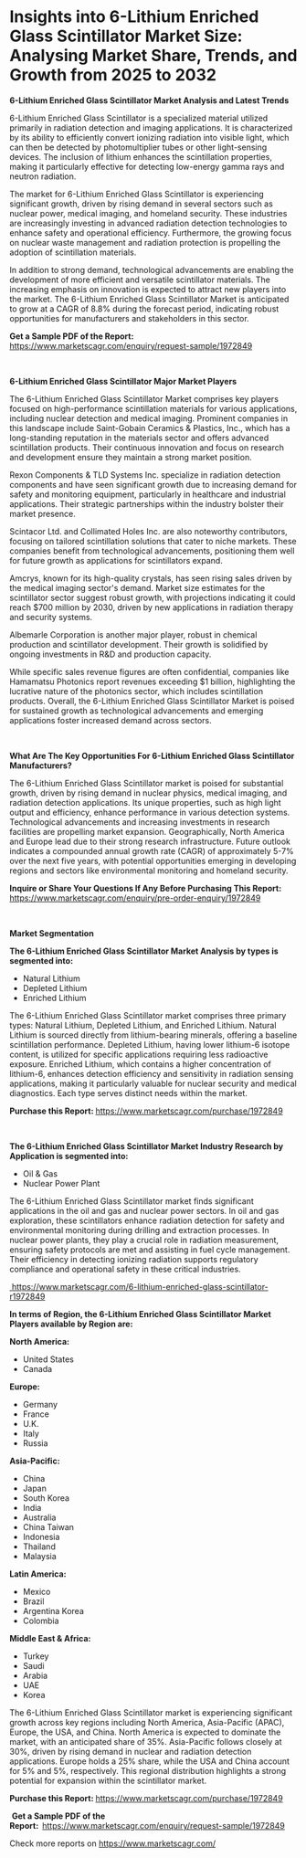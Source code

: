 <p><h1>Insights into 6-Lithium Enriched Glass Scintillator Market Size: Analysing Market Share, Trends, and Growth from 2025 to 2032</h1></p><p><strong>6-Lithium Enriched Glass Scintillator Market Analysis and Latest Trends</strong></p>
<p><p>6-Lithium Enriched Glass Scintillator is a specialized material utilized primarily in radiation detection and imaging applications. It is characterized by its ability to efficiently convert ionizing radiation into visible light, which can then be detected by photomultiplier tubes or other light-sensing devices. The inclusion of lithium enhances the scintillation properties, making it particularly effective for detecting low-energy gamma rays and neutron radiation.</p><p>The market for 6-Lithium Enriched Glass Scintillator is experiencing significant growth, driven by rising demand in several sectors such as nuclear power, medical imaging, and homeland security. These industries are increasingly investing in advanced radiation detection technologies to enhance safety and operational efficiency. Furthermore, the growing focus on nuclear waste management and radiation protection is propelling the adoption of scintillation materials.</p><p>In addition to strong demand, technological advancements are enabling the development of more efficient and versatile scintillator materials. The increasing emphasis on innovation is expected to attract new players into the market. The 6-Lithium Enriched Glass Scintillator Market is anticipated to grow at a CAGR of 8.8% during the forecast period, indicating robust opportunities for manufacturers and stakeholders in this sector.</p></p>
<p><strong>Get a Sample PDF of the Report:&nbsp;</strong> <a href="https://www.marketscagr.com/enquiry/request-sample/1972849?utm_campaign=3195&utm_medium=2&utm_source=Github&utm_content=ia&utm_term=03042025&utm_id=6-lithium-enriched-glass-scintillator">https://www.marketscagr.com/enquiry/request-sample/1972849</a></p>
<p>&nbsp;</p>
<p><strong>6-Lithium Enriched Glass Scintillator Major Market Players</strong></p>
<p><p>The 6-Lithium Enriched Glass Scintillator Market comprises key players focused on high-performance scintillation materials for various applications, including nuclear detection and medical imaging. Prominent companies in this landscape include Saint-Gobain Ceramics & Plastics, Inc., which has a long-standing reputation in the materials sector and offers advanced scintillation products. Their continuous innovation and focus on research and development ensure they maintain a strong market position.</p><p>Rexon Components & TLD Systems Inc. specialize in radiation detection components and have seen significant growth due to increasing demand for safety and monitoring equipment, particularly in healthcare and industrial applications. Their strategic partnerships within the industry bolster their market presence.</p><p>Scintacor Ltd. and Collimated Holes Inc. are also noteworthy contributors, focusing on tailored scintillation solutions that cater to niche markets. These companies benefit from technological advancements, positioning them well for future growth as applications for scintillators expand.</p><p>Amcrys, known for its high-quality crystals, has seen rising sales driven by the medical imaging sector's demand. Market size estimates for the scintillator sector suggest robust growth, with projections indicating it could reach $700 million by 2030, driven by new applications in radiation therapy and security systems.</p><p>Albemarle Corporation is another major player, robust in chemical production and scintillator development. Their growth is solidified by ongoing investments in R&D and production capacity. </p><p>While specific sales revenue figures are often confidential, companies like Hamamatsu Photonics report revenues exceeding $1 billion, highlighting the lucrative nature of the photonics sector, which includes scintillation products. Overall, the 6-Lithium Enriched Glass Scintillator Market is poised for sustained growth as technological advancements and emerging applications foster increased demand across sectors.</p></p>
<p>&nbsp;</p>
<p><strong>What Are The Key Opportunities For 6-Lithium Enriched Glass Scintillator Manufacturers?</strong></p>
<p><p>The 6-Lithium Enriched Glass Scintillator market is poised for substantial growth, driven by rising demand in nuclear physics, medical imaging, and radiation detection applications. Its unique properties, such as high light output and efficiency, enhance performance in various detection systems. Technological advancements and increasing investments in research facilities are propelling market expansion. Geographically, North America and Europe lead due to their strong research infrastructure. Future outlook indicates a compounded annual growth rate (CAGR) of approximately 5-7% over the next five years, with potential opportunities emerging in developing regions and sectors like environmental monitoring and homeland security.</p></p>
<p><strong>Inquire or Share Your Questions If Any Before Purchasing This Report:</strong> <a href="https://www.marketscagr.com/enquiry/pre-order-enquiry/1972849?utm_campaign=3195&utm_medium=2&utm_source=Github&utm_content=ia&utm_term=03042025&utm_id=6-lithium-enriched-glass-scintillator">https://www.marketscagr.com/enquiry/pre-order-enquiry/1972849</a></p>
<p>&nbsp;</p>
<p><strong>Market Segmentation</strong></p>
<p><strong>The 6-Lithium Enriched Glass Scintillator Market Analysis by types is segmented into:</strong></p>
<p><ul><li>Natural Lithium</li><li>Depleted Lithium</li><li>Enriched Lithium</li></ul></p>
<p><p>The 6-Lithium Enriched Glass Scintillator market comprises three primary types: Natural Lithium, Depleted Lithium, and Enriched Lithium. Natural Lithium is sourced directly from lithium-bearing minerals, offering a baseline scintillation performance. Depleted Lithium, having lower lithium-6 isotope content, is utilized for specific applications requiring less radioactive exposure. Enriched Lithium, which contains a higher concentration of lithium-6, enhances detection efficiency and sensitivity in radiation sensing applications, making it particularly valuable for nuclear security and medical diagnostics. Each type serves distinct needs within the market.</p></p>
<p><strong>Purchase this Report:&nbsp;</strong><a href="https://www.marketscagr.com/purchase/1972849?utm_campaign=3195&utm_medium=2&utm_source=Github&utm_content=ia&utm_term=03042025&utm_id=6-lithium-enriched-glass-scintillator">https://www.marketscagr.com/purchase/1972849</a></p>
<p>&nbsp;</p>
<p><strong>The 6-Lithium Enriched Glass Scintillator Market Industry Research by Application is segmented into:</strong></p>
<p><ul><li>Oil & Gas</li><li>Nuclear Power Plant</li></ul></p>
<p><p>The 6-Lithium Enriched Glass Scintillator market finds significant applications in the oil and gas and nuclear power sectors. In oil and gas exploration, these scintillators enhance radiation detection for safety and environmental monitoring during drilling and extraction processes. In nuclear power plants, they play a crucial role in radiation measurement, ensuring safety protocols are met and assisting in fuel cycle management. Their efficiency in detecting ionizing radiation supports regulatory compliance and operational safety in these critical industries.</p></p>
<p><a href="https://www.marketscagr.com/6-lithium-enriched-glass-scintillator-r1972849?utm_campaign=3195&utm_medium=2&utm_source=Github&utm_content=ia&utm_term=03042025&utm_id=6-lithium-enriched-glass-scintillator">&nbsp;https://www.marketscagr.com/6-lithium-enriched-glass-scintillator-r1972849</a></p>
<p><strong>In terms of Region, the 6-Lithium Enriched Glass Scintillator Market Players available by Region are:</strong></p>
<p>
    <p> <strong> North America: </strong>
        <ul>
            <li>United States</li>
            <li>Canada</li>
        </ul>
        </p> 
    <p> <strong> Europe: </strong>
        <ul>
            <li>Germany</li>
            <li>France</li>
            <li>U.K.</li>
            <li>Italy</li>
            <li>Russia</li>
        </ul>
        </p> 
    <p> <strong> Asia-Pacific: </strong>
        <ul>
            <li>China</li>
            <li>Japan</li>
            <li>South Korea</li>
            <li>India</li>
            <li>Australia</li>
            <li>China Taiwan</li>
            <li>Indonesia</li>
            <li>Thailand</li>
            <li>Malaysia</li>
        </ul>
        </p> 
    <p> <strong> Latin America: </strong>
        <ul>
            <li>Mexico</li>
            <li>Brazil</li>
            <li>Argentina Korea</li>
            <li>Colombia</li>
        </ul>
        </p> 
    <p> <strong> Middle East & Africa: </strong>
        <ul>
            <li>Turkey</li>
            <li>Saudi</li>
            <li>Arabia</li>
            <li>UAE</li>
            <li>Korea</li>
        </ul>
    </p>
    </p>
<p><p>The 6-Lithium Enriched Glass Scintillator market is experiencing significant growth across key regions including North America, Asia-Pacific (APAC), Europe, the USA, and China. North America is expected to dominate the market, with an anticipated share of 35%. Asia-Pacific follows closely at 30%, driven by rising demand in nuclear and radiation detection applications. Europe holds a 25% share, while the USA and China account for 5% and 5%, respectively. This regional distribution highlights a strong potential for expansion within the scintillator market.</p></p>
<p><strong>Purchase this Report: </strong><a href="https://www.marketscagr.com/purchase/1972849?utm_campaign=3195&utm_medium=2&utm_source=Github&utm_content=ia&utm_term=03042025&utm_id=6-lithium-enriched-glass-scintillator">https://www.marketscagr.com/purchase/1972849</a></p>
<p>&nbsp;<strong>Get a Sample PDF of the Report:&nbsp;&nbsp;</strong><a href="https://www.marketscagr.com/enquiry/request-sample/1972849?utm_campaign=3195&utm_medium=2&utm_source=Github&utm_content=ia&utm_term=03042025&utm_id=6-lithium-enriched-glass-scintillator">https://www.marketscagr.com/enquiry/request-sample/1972849</a></p>
<p><strong></strong></p>
<p>Check more reports on <a href="https://www.marketscagr.com/?utm_campaign=3195&utm_medium=2&utm_source=Github&utm_content=ia&utm_term=03042025&utm_id=6-lithium-enriched-glass-scintillator">https://www.marketscagr.com/</a></p>